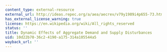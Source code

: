 ```yaml
---
content_type: external-resource
external_url: http://ideas.repec.org/a/aea/aecrev/v79y1989i4p655-73.html
has_external_license_warning: true
license: https://en.wikipedia.org/wiki/All_rights_reserved
status: ''
title: Dynamic Effects of Aggregate Demand and Supply Disturbances
uid: 10d22b70-36c2-4190-a175-314a105544a5
wayback_url: ''
---
```

